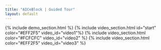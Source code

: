```yaml
---
title: "AICeBlock | Guided Tour"
layout: default
---
```


{% include demo_section.html %}
{% include video_section.html id="start" color="#EFF2F5" video_id="video1"%}
{% include video_section.html color="#FCFCFC" video_id="video2" %}
{% include video_section.html color="#EFF2F5" video_id="video3" %}
